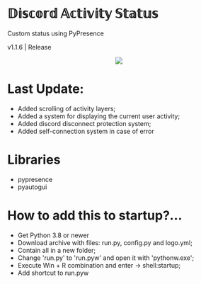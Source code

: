 # 𝔻𝕚𝕤𝕔𝕠𝕣𝕕 𝔸𝕔𝕥𝕚𝕧𝕚𝕥𝕪 𝕊𝕥𝕒𝕥𝕦𝕤
<p> Custom status using PyPresence</p>
v1.1.6 | Release

<p align="center">
    <img src="https://sun9-1.userapi.com/impg/n4jEAB_gvRZUDqN22owS9h1pjk2ryZrHnn4XAg/gCWPuziUTY4.jpg?size=1600x1200&quality=96&proxy=1&sign=39cebd336f05adb5abb01fc91cd653d1&type=album">
</p>

# Last Update:
- Added scrolling of activity layers;
- Added a system for displaying the current user activity;
- Added discord disconnect protection system;
- Added self-connection system in case of error

# Libraries
- pypresence
- pyautogui

# How to add this to startup?... 
- Get Python 3.8 or newer
- Download archive with files: run.py, config.py and logo.yml;
- Contain all in a new folder;
- Change 'run.py' to 'run.pyw' and open it with 'pythonw.exe';
- Execute Win + R combination and enter -> shell:startup;
- Add shortcut to run.pyw
